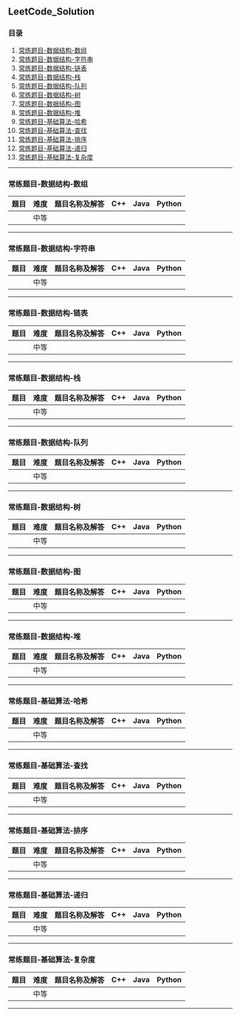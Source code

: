 ## **LeetCode_Solution**
### 目录
1. [常练题目-数据结构-数组]()
2. [常练题目-数据结构-字符串]()
3. [常练题目-数据结构-链表]()
4. [常练题目-数据结构-栈]()
5. [常练题目-数据结构-队列]()
6. [常练题目-数据结构-树]()
7. [常练题目-数据结构-图]()
8. [常练题目-数据结构-堆]()
9. [常练题目-基础算法-哈希]()
10. [常练题目-基础算法-查找]()
11. [常练题目-基础算法-排序]()
12. [常练题目-基础算法-递归]()
13. [常练题目-基础算法-复杂度]()
---
### **常练题目-数据结构-数组**
| 题目                                                         | 难度 | 题目名称及解答                                               |                             C++                              |                             Java                             |                            Python                            |
| :----------------------------------------------------------- | :--- | :----------------------------------------------------------- | :----------------------------------------------------------: | :----------------------------------------------------------: | :----------------------------------------------------------: |
|  | 中等 |  |  |  |  |
---
### **常练题目-数据结构-字符串**
| 题目                                                         | 难度 | 题目名称及解答                                               |                             C++                              |                             Java                             |                            Python                            |
| :----------------------------------------------------------- | :--- | :----------------------------------------------------------- | :----------------------------------------------------------: | :----------------------------------------------------------: | :----------------------------------------------------------: |
|  | 中等 |  |  |  |  |
---
### **常练题目-数据结构-链表**
| 题目                                                         | 难度 | 题目名称及解答                                               |                             C++                              |                             Java                             |                            Python                            |
| :----------------------------------------------------------- | :--- | :----------------------------------------------------------- | :----------------------------------------------------------: | :----------------------------------------------------------: | :----------------------------------------------------------: |
|  | 中等 |  |  |  |  |
---
### **常练题目-数据结构-栈**
| 题目                                                         | 难度 | 题目名称及解答                                               |                             C++                              |                             Java                             |                            Python                            |
| :----------------------------------------------------------- | :--- | :----------------------------------------------------------- | :----------------------------------------------------------: | :----------------------------------------------------------: | :----------------------------------------------------------: |
|  | 中等 |  |  |  |  |
---
### **常练题目-数据结构-队列**
| 题目                                                         | 难度 | 题目名称及解答                                               |                             C++                              |                             Java                             |                            Python                            |
| :----------------------------------------------------------- | :--- | :----------------------------------------------------------- | :----------------------------------------------------------: | :----------------------------------------------------------: | :----------------------------------------------------------: |
|  | 中等 |  |  |  |  |
---
### **常练题目-数据结构-树**
| 题目                                                         | 难度 | 题目名称及解答                                               |                             C++                              |                             Java                             |                            Python                            |
| :----------------------------------------------------------- | :--- | :----------------------------------------------------------- | :----------------------------------------------------------: | :----------------------------------------------------------: | :----------------------------------------------------------: |
|  | 中等 |  |  |  |  |
---
### **常练题目-数据结构-图**
| 题目                                                         | 难度 | 题目名称及解答                                               |                             C++                              |                             Java                             |                            Python                            |
| :----------------------------------------------------------- | :--- | :----------------------------------------------------------- | :----------------------------------------------------------: | :----------------------------------------------------------: | :----------------------------------------------------------: |
|  | 中等 |  |  |  |  |
---
### **常练题目-数据结构-堆**
| 题目                                                         | 难度 | 题目名称及解答                                               |                             C++                              |                             Java                             |                            Python                            |
| :----------------------------------------------------------- | :--- | :----------------------------------------------------------- | :----------------------------------------------------------: | :----------------------------------------------------------: | :----------------------------------------------------------: |
|  | 中等 |  |  |  |  |
---
### **常练题目-基础算法-哈希**
| 题目                                                         | 难度 | 题目名称及解答                                               |                             C++                              |                             Java                             |                            Python                            |
| :----------------------------------------------------------- | :--- | :----------------------------------------------------------- | :----------------------------------------------------------: | :----------------------------------------------------------: | :----------------------------------------------------------: |
|  | 中等 |  |  |  |  |
---
### **常练题目-基础算法-查找**
| 题目                                                         | 难度 | 题目名称及解答                                               |                             C++                              |                             Java                             |                            Python                            |
| :----------------------------------------------------------- | :--- | :----------------------------------------------------------- | :----------------------------------------------------------: | :----------------------------------------------------------: | :----------------------------------------------------------: |
|  | 中等 |  |  |  |  |
---
### **常练题目-基础算法-排序**
| 题目                                                         | 难度 | 题目名称及解答                                               |                             C++                              |                             Java                             |                            Python                            |
| :----------------------------------------------------------- | :--- | :----------------------------------------------------------- | :----------------------------------------------------------: | :----------------------------------------------------------: | :----------------------------------------------------------: |
|  | 中等 |  |  |  |  |
---
### **常练题目-基础算法-递归**
| 题目                                                         | 难度 | 题目名称及解答                                               |                             C++                              |                             Java                             |                            Python                            |
| :----------------------------------------------------------- | :--- | :----------------------------------------------------------- | :----------------------------------------------------------: | :----------------------------------------------------------: | :----------------------------------------------------------: |
|  | 中等 |  |  |  |  |
---
### **常练题目-基础算法-复杂度**
| 题目                                                         | 难度 | 题目名称及解答                                               |                             C++                              |                             Java                             |                            Python                            |
| :----------------------------------------------------------- | :--- | :----------------------------------------------------------- | :----------------------------------------------------------: | :----------------------------------------------------------: | :----------------------------------------------------------: |
|  | 中等 |  |  |  |  |
---

